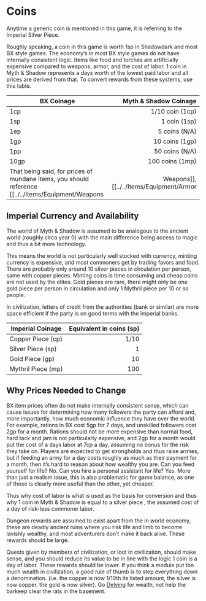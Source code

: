 # Coins

Anytime a generic coin is mentioned in this game, it is referring to the Imperial Silver Piece.

Roughly speaking, a coin in this game is worth 1sp in Shadowdark and most BX style games. The economy’s in most BX style games do not have internally consistent logic. Items like food and torches are artificially expensive compared to weapons, armor, and the cost of labor. 1 coin in Myth & Shadow represents a days worth of the lowest paid labor and all prices are derived from that. To convert rewards from these systems, use this table.

| BX Coinage | Myth & Shadow Coinage |
| ---------- | --------------------: |
| 1cp        |       1/10 coin (1cp) |
| 1sp        |          1 coin (1sp) |
| 1ep        |         5 coins (N/A) |
| 1gp        |        10 coins (1gp) |
| 1pp        |        50 coins (N/A) |
| 10gp       |       100 coins (1mp) |
That being said, for prices of mundane items, you should reference [[../../Items/Equipment/Weapons|Weapons]], [[../../Items/Equipment/Armor|Armor]], or [[../../Items/Equipment/Standard Gear|Standard Gear]] to find the appropriate cost. Gems can be treated simply as consolidated coinage. For magical items in modules, you can use the price listed, it’s ok if they are inflated.
## Imperial Currency and Availability
The world of Myth & Shadow is assumed to be analogous to the ancient world (roughly circa year 0) with the main difference being access to magic and thus a bit more technology.

This means the world is not particularly well stocked with currency, minting currency is expensive, and most commoners get by trading favors and food. There are probably only around 10 silver pieces in circulation per person, same with copper pieces. Minting coins is time consuming and cheap coins are not used by the elites. Gold pieces are rare, there might only be one gold piece per person in circulation and only 1 Mythril piece per 10 or so people.

In civilization, letters of credit from the authorities (bank or similar) are more space efficient if the party is on good terms with the imperial banks.

| Imperial Coinage   | Equivalent in coins (sp) |
| ------------------ | -----------------------: |
| Copper Piece (cp)  |                     1/10 |
| Silver Piece (sp)  |                        1 |
| Gold Piece (gp)    |                       10 |
| Mythril Piece (mp) |                      100 |
## Why Prices Needed to Change
BX item prices often do not make internally consistent sense, which can cause issues for determining how many followers the party can afford and, more importantly, how much economic influence they have over the world. For example, rations in BX cost 5gp for 7 days, and unskilled followers cost 2gp for a month. Rations should not be more expensive than normal food, hard tack and jam is not particularly expensive, and 2gp for a month would put the cost of a days labor at 7cp a day, assuming no bonus for the risk they take on. Players are expected to get strongholds and thus raise armies, but if feeding an army for a day costs roughly as much as their payment for a month, then it’s hard to reason about how wealthy you are. Can you feed yourself for life? No. Can you hire a personal assistant for life? Yes. More than just a realism issue, this is also problematic for game balance, as one of those is clearly more useful than the other, yet cheaper.

Thus why cost of labor is what is used as the basis for conversion and thus why 1 coin in Myth & Shadow is equal to a silver piece , the assumed cost of a day of risk-less commoner labor. 

Dungeon rewards are assumed to exist apart from the in world economy, these are deadly ancient ruins where you risk life and limb to become lavishly wealthy, and most adventurers don’t make it back alive. These rewards should be large.

Quests given by members of civilization, or loot in civilization, should make sense, and you should reduce its value to be in line with the logic 1 coin is a day of labor. These rewards should be lower. If you think a module put too much wealth in civilization, a good rule of thumb is to step everything down a denomination. (i.e. the copper is now 1/10th its listed amount, the silver is now copper, the gold is now silver).
	Go [Delving](../../Game%20Procedures/Delving.md) for wealth, not help the barkeep clear the rats in the basement.